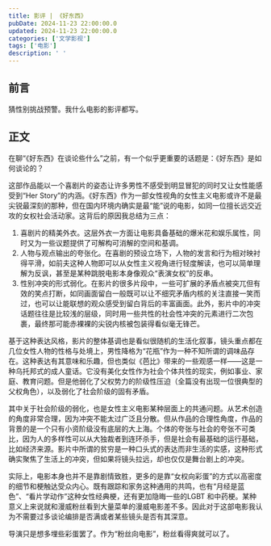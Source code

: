 ```yaml
---
title: 影评 | 《好东西》
pubDate: 2024-11-23 22:00:00.0
updated: 2024-11-23 22:00:00.0
categories: ['文学影视']
tags: ['电影']
description: ' '
---
```


## 前言

猜性别挑战预警。我什么电影的影评都写。

## 正文

在聊“《好东西》在谈论些什么”之前，有一个似乎更重要的话题是：《好东西》是如何谈论的？

这部作品能以一个喜剧片的姿态让许多男性不感受到明显冒犯的同时又让女性能感受到“Her Story”的内涵。《好东西》作为一部女性视角的女性主义电影或许不是最尖锐最深刻的那种，但在国内环境内确实是最“能”说的电影，如同一位擅长远交近攻的女权社会活动家。这背后的原因我总结为三点：

1. 喜剧片的精美外衣。这层外衣一方面让电影具备基础的爆米花和娱乐属性，同时又为一些议题提供了可解构可消解的空间和基调。
2. 人物与观点输出的夸张化。在喜剧的预设立场下，人物的发言和行为相对映衬得平滑，如前夫这种人物即可以从女性主义视角进行轻度解读，也可以简单理解为反讽，甚至是某种跳脱电影本身像观众“表演女权”的反串。
3. 性别冲突的形式弱化。在影片的很多片段中，一些可扩展的矛盾点被突兀但有效的笑点打断，如同画面留白一般既可以让不细究矛盾内核的关注直接一笑而过，也可以让能联想的观众感受到留白背后的丰富画面。此外，影片中的冲突话题往往是比较浅的层级，同时用一些共性的社会性冲突的元素进行二次包裹，最终那可能赤裸裸的尖锐内核被包装得看似毫无锋芒。

基于这种表达风格，影片的整体基调也是看似很随机的生活化叙事，镜头重点都在几位女性人物的性格与处境上，男性降格为“花瓶”作为一种不知所谓的调味品存在。这种表达有其意味和乐趣，但也类似《芭比》带来的一些观感一样——这是一种乌托邦式的成人童话。它没有美化女性作为社会个体共性的现实，例如事业、家庭、教育问题。但是他弱化了父权势力的阶级性压迫（全篇没有出现一位很典型的父权角色），以及弱化了社会阶级的固有矛盾。

其中关于社会阶级的弱化，也是女性主义电影某种层面上的共通问题。从艺术创造的角度非常合理，因为冲突不能太过广泛且分散。但从作品的合理性角度，作品的背景的是一个只有小资阶级没有底层的大上海。个体的夸张与社会的夸张不可类比，因为人的多样性可以从大独裁者到连环杀手，但是社会有最基础的运行基础，比如经济来源。影片中所谓的贫穷是一种口头式的表达而非生活的实感，这种形式确实聚焦了生活上的冲突，但如果将镜头拉远，却也仅仅是舞台剧上的冲突。

实际上，电影本身也并不是靠剧情致胜，更多的是靠“女权向彩蛋”的方式以高密度的细节和梗触达受众内心。既有跟踪和家务这种通用的共鸣，也有“月经是蓝色”、“看片学动作”这种女性经典梗，还有更加隐晦一些的LGBT 和中药梗。某种意义上来说就和漫威粉丝看到大量菜单的漫威电影差不多。因此对于这部电影我认为不需要过多谈论编排是否满或者某些镜头是否有其深意。

导演只是想多埋些彩蛋罢了。作为“粉丝向电影”，粉丝看得爽就可以了。
